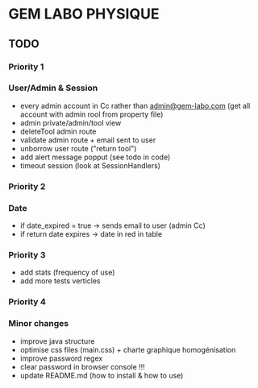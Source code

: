 # GEM LABO PHYSIQUE

## TODO
### Priority 1
### User/Admin & Session
- every admin account in Cc rather than admin@gem-labo.com (get all account with admin rool from property file)
- admin private/admin/tool view
- deleteTool admin route
- validate admin route + email sent to user
- unborrow user route ("return tool")
- add alert message popput (see todo in code) 
- timeout session (look at SessionHandlers)


### Priority 2
### Date
- if date_expired = true -> sends email to user (admin Cc)
- if return date expires -> date in red in table


### Priority 3
- add stats (frequency of use)
- add more tests verticles


### Priority 4
### Minor changes
- improve java structure
- optimise css files (main.css) + charte graphique homogénisation
- improve password regex
- clear password in browser console !!!
- update README.md (how to install & how to use)
